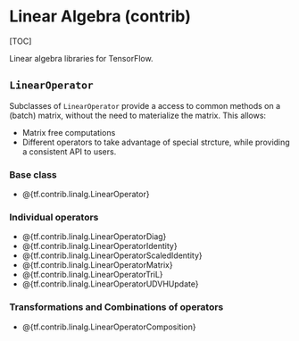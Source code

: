 # Linear Algebra (contrib)
[TOC]

Linear algebra libraries for TensorFlow.

## `LinearOperator`

Subclasses of `LinearOperator` provide a access to common methods on a
(batch) matrix, without the need to materialize the matrix.  This allows:

* Matrix free computations
* Different operators to take advantage of special strcture, while providing a
  consistent API to users.

### Base class

*   @{tf.contrib.linalg.LinearOperator}

### Individual operators

*   @{tf.contrib.linalg.LinearOperatorDiag}
*   @{tf.contrib.linalg.LinearOperatorIdentity}
*   @{tf.contrib.linalg.LinearOperatorScaledIdentity}
*   @{tf.contrib.linalg.LinearOperatorMatrix}
*   @{tf.contrib.linalg.LinearOperatorTriL}
*   @{tf.contrib.linalg.LinearOperatorUDVHUpdate}

### Transformations and Combinations of operators

*   @{tf.contrib.linalg.LinearOperatorComposition}
